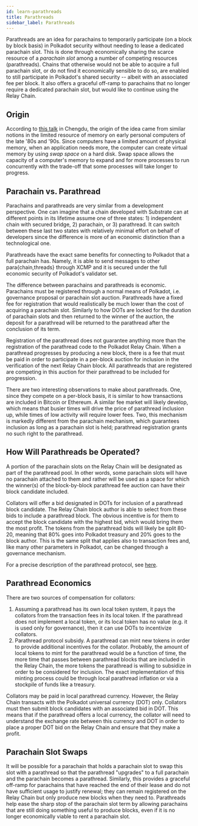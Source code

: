 ```yaml
---
id: learn-parathreads
title: Parathreads
sidebar_label: Parathreads
---
```


Parathreads are an idea for parachains to temporarily participate (on a block by block basis) in
Polkadot security without needing to lease a dedicated parachain slot. This is done through
economically sharing the scarce resource of a _parachain slot_ among a number of competing resources
(parathreads). Chains that otherwise would not be able to acquire a full parachain slot, or do not
find it economically sensible to do so, are enabled to still participate in Polkadot's shared
security -- albeit with an associated fee per block. It also offers a graceful off-ramp to
parachains that no longer require a dedicated parachain slot, but would like to continue using the
Relay Chain.

## Origin

According to [this talk](https://v.douyu.com/show/a4Jj7llO5q47Dk01) in Chengdu, the origin of the
idea came from similar notions in the limited resource of memory on early personal computers of the
late '80s and '90s. Since computers have a limited amount of physical memory, when an application
needs more, the computer can create virtual memory by using _swap space_ on a hard disk. Swap space
allows the capacity of a computer's memory to expand and for more processes to run concurrently with
the trade-off that some processes will take longer to progress.

## Parachain vs. Parathread

Parachains and parathreads are very similar from a development perspective. One can imagine that a
chain developed with Substrate can at different points in its lifetime assume one of three
states: 1) independent chain with secured bridge, 2) parachain, or 3) parathread. It can switch
between these last two states with relatively minimal effort on behalf of developers since the
difference is more of an economic distinction than a technological one.

Parathreads have the exact same benefits for connecting to Polkadot that a full parachain has.
Namely, it is able to send messages to other para{chain,threads} through XCMP and it is secured
under the full economic security of Polkadot's validator set.

The difference between parachains and parathreads is economic. Parachains must be registered through
a normal means of Polkadot, i.e. governance proposal or parachain slot auction. Parathreads have a
fixed fee for registration that would realistically be much lower than the cost of acquiring a
parachain slot. Similarly to how DOTs are locked for the duration of parachain slots and then
returned to the winner of the auction, the deposit for a parathread will be returned to the
parathread after the conclusion of its term.

Registration of the parathread does not guarantee anything more than the registration of the
parathread code to the Polkadot Relay Chain. When a parathread progresses by producing a new block,
there is a fee that must be paid in order to participate in a per-block auction for inclusion in the
verification of the next Relay Chain block. All parathreads that are registered are competing in
this auction for their parathread to be included for progression.

There are two interesting observations to make about parathreads. One, since they compete on a
per-block basis, it is similar to how transactions are included in Bitcoin or Ethereum. A similar
fee market will likely develop, which means that busier times will drive the price of parathread
inclusion up, while times of low activity will require lower fees. Two, this mechanism is markedly
different from the parachain mechanism, which guarantees inclusion as long as a parachain slot is
held; parathread registration grants no such right to the parathread.

## How Will Parathreads be Operated?

A portion of the parachain slots on the Relay Chain will be designated as part of the parathread
pool. In other words, some parachain slots will have no parachain attached to them and rather will
be used as a space for which the winner(s) of the block-by-block parathread fee auction can have
their block candidate included.

Collators will offer a bid designated in DOTs for inclusion of a parathread block candidate. The
Relay Chain block author is able to select from these bids to include a parathread block. The
obvious incentive is for them to accept the block candidate with the highest bid, which would bring
them the most profit. The tokens from the parathread bids will likely be split 80-20, meaning that
80% goes into Polkadot treasury and 20% goes to the block author. This is the same split that
applies also to transaction fees and, like many other parameters in Polkadot, can be changed through
a governance mechanism.

For a precise description of the parathread protocol, see
[here](https://hackmd.io/UcOOzoyDR9WJpQBZICtg3Q?both#Parathread-Protocol).

## Parathread Economics

There are two sources of compensation for collators:

1. Assuming a parathread has its own local token system, it pays the collators from the transaction
   fees in its local token. If the parathread does not implement a local token, or its local token
   has no value (e.g. it is used only for governance), then it can use DOTs to incentivize
   collators.
2. Parathread protocol subsidy. A parathread can mint new tokens in order to provide additional
   incentives for the collator. Probably, the amount of local tokens to mint for the parathread
   would be a function of time, the more time that passes between parathread blocks that are
   included in the Relay Chain, the more tokens the parathread is willing to subsidize in order to
   be considered for inclusion. The exact implementation of this minting process could be through
   local parathread inflation or via a stockpile of funds like a treasury.

Collators may be paid in local parathread currency. However, the Relay Chain transacts with the
Polkadot universal currency (DOT) only. Collators must then submit block candidates with an
associated bid in DOT. This means that if the parathread offers a local currency, the collator will
need to understand the exchange rate between this currency and DOT in order to place a proper DOT
bid on the Relay Chain and ensure that they make a profit.

## Parachain Slot Swaps

It will be possible for a parachain that holds a parachain slot to swap this slot with a parathread
so that the parathread "upgrades" to a full parachain and the parachain becomes a parathread.
Similarly, this provides a graceful off-ramp for parachains that have reached the end of their lease
and do not have sufficient usage to justify renewal; they can remain registered on the Relay Chain
but only produce new blocks when they need to. Parathreads help ease the sharp stop of the parachain
slot term by allowing parachains that are still doing something useful to produce blocks, even if it
is no longer economically viable to rent a parachain slot.
